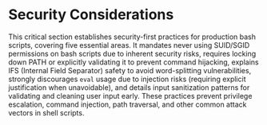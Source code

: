 # Security Considerations

This critical section establishes security-first practices for production bash scripts, covering five essential areas. It mandates never using SUID/SGID permissions on bash scripts due to inherent security risks, requires locking down PATH or explicitly validating it to prevent command hijacking, explains IFS (Internal Field Separator) safety to avoid word-splitting vulnerabilities, strongly discourages `eval` usage due to injection risks (requiring explicit justification when unavoidable), and details input sanitization patterns for validating and cleaning user input early. These practices prevent privilege escalation, command injection, path traversal, and other common attack vectors in shell scripts.

